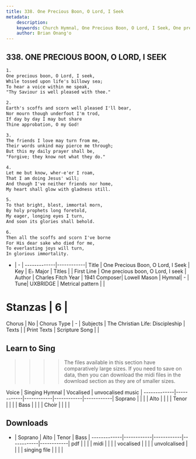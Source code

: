 ```yaml
---
title: 338. One Precious Boon, O Lord, I Seek
metadata:
    description: 
    keywords: Church Hymnal, One Precious Boon, O Lord, I Seek, One precious boon, O Lord, I seek, 
    author: Brian Onang'o
---
```



## 338. ONE PRECIOUS BOON, O LORD, I SEEK

```txt
1.
One precious boon, O Lord, I seek, 
While tossed upon life's billowy sea; 
To hear a voice within me speak, 
"Thy Saviour is well pleased with thee." 

2.
Earth's scoffs and scorn well pleased I'll bear, 
Nor mourn though underfoot I'm trod, 
If day by day I may but share 
Thine approbation, O my God! 

3.
The friends I love may turn from me, 
Their words unkind may pierce me through; 
But this my daily prayer shall be, 
"Forgive; they know not what they do." 

4.
Let me but know, wher-e'er I roam, 
That I am doing Jesus' will; 
And though I've neither friends nor home, 
My heart shall glow with gladness still. 

5.
To that bright, blest, immortal morn, 
By holy prophets long foretold, 
My eager, longing eyes I turn, 
And soon its glories shall behold. 

6.
Then all the scoffs and scorn I've borne 
For His dear sake who died for me, 
To everlasting joys will turn, 
In glorious immortality.
```

- |   -  |
-------------|------------|
Title | One Precious Boon, O Lord, I Seek |
Key | E♭ Major |
Titles |  |
First Line | One precious boon, O Lord, I seek |
Author | Charles Fitch
Year | 1941
Composer| Lowell Mason |
Hymnal|  - |
Tune| UXBRIDGE |
Metrical pattern | |
# Stanzas | 6 |
Chorus | No |
Chorus Type | - |
Subjects | The Christian Life: Discipleship |
Texts |  |
Print Texts | 
Scripture Song |  |
  
## Learn to Sing

>>>> The files available in this section have comparatively large sizes. If you need to save on data, then you can download the midi files in the download section as they are of smaller sizes.

Voice |  Singing Hymnal | Vocalised | unvocalised music |
-------------|------------|------------|------------|------------|
Soprano | | | |
Alto | | | |
Tenor | | | |
Bass | | | |
Choir | | | |

## Downloads

- |  Soprano | Alto | Tenor | Bass |
-------------|------------|------------|------------|------------|
pdf | | | |
midi | | | |
vocalised | | | |
unvolcalised | | | |
singing file | | | |
  